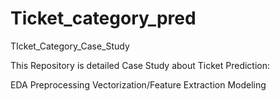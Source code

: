 # Ticket_category_pred

TIcket_Category_Case_Study


This Repository is detailed Case Study about Ticket Prediction:


EDA
Preprocessing
Vectorization/Feature Extraction
Modeling
